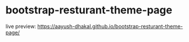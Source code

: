 # bootstrap-resturant-theme-page

live preview: https://aayush-dhakal.github.io/bootstrap-resturant-theme-page/
